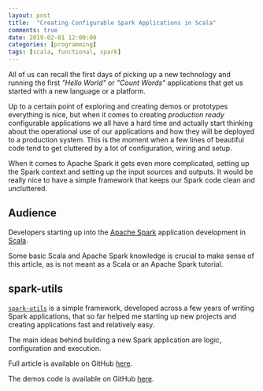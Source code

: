 ```yaml
---
layout: post
title:  "Creating Configurable Spark Applications in Scala"
comments: true
date: 2019-02-01 12:00:00
categories: [programming]
tags: [scala, functional, spark]
---
```


All of us can recall the first days of picking up a new technology and running the first *"Hello World"* or *"Count Words"* applications that get us started with a new language or a platform.
<!--more-->

Up to a certain point of exploring and creating demos or prototypes everything is nice, but when it comes to creating *production ready* configurable applications we all have a hard time and actually start thinking about the operational use of our applications and how they will be deployed to a production system. This is the moment when a few lines of beautiful code tend to get cluttered by a lot of configuration, wiring and setup.

When it comes to Apache Spark it gets even more complicated, setting up the Spark context and setting up the input sources and outputs. It would be really nice to have a simple framework that keeps our Spark code clean and uncluttered.

## Audience
Developers starting up into the [Apache Spark](https://spark.apache.org/) application development in [Scala](https://www.scala-lang.org/).

Some basic Scala and Apache Spark knowledge is crucial to make sense of this article, as is not meant as a Scala or an Apache Spark tutorial.

## spark-utils
[`spark-utils`](https://github.com/tupol/spark-utils) is a simple framework, developed across a few years of writing Spark applications, that so far helped me starting up new projects and creating applications fast and relatively easy.

The main ideas behind building a new Spark application are logic, configuration and execution.

Full article is available on GitHub [here](https://github.com/tupol/spark-utils-demos/wiki).

The demos code is available on GitHub [here](https://github.com/tupol/spark-utils-demos).
